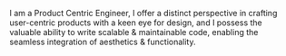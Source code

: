 I am a Product Centric Engineer, I offer a distinct perspective in crafting user-centric products with a keen eye for design, and I possess the valuable ability to write scalable & maintainable code, enabling the seamless integration of aesthetics & functionality.
